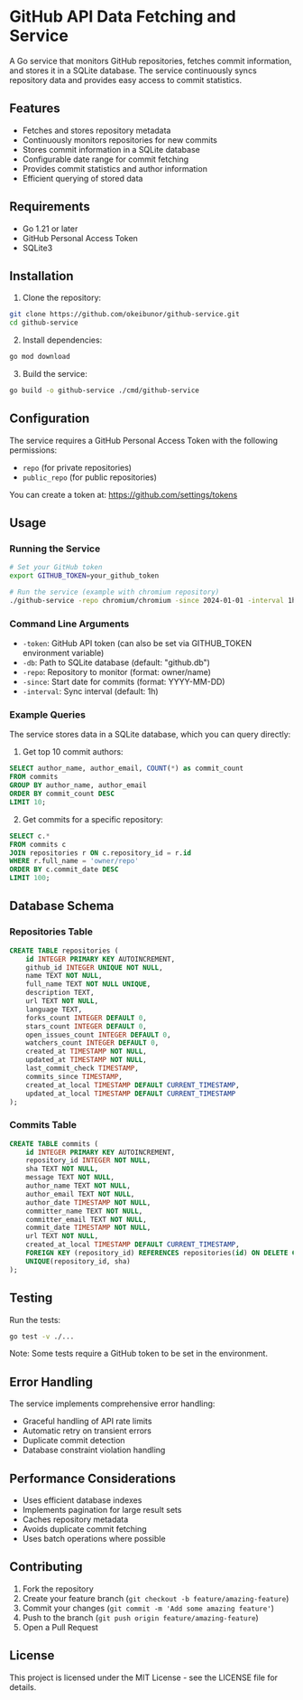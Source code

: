 # GitHub API Data Fetching and Service

A Go service that monitors GitHub repositories, fetches commit information, and stores it in a SQLite database. The service continuously syncs repository data and provides easy access to commit statistics.

## Features

- Fetches and stores repository metadata
- Continuously monitors repositories for new commits
- Stores commit information in a SQLite database
- Configurable date range for commit fetching
- Provides commit statistics and author information
- Efficient querying of stored data

## Requirements

- Go 1.21 or later
- GitHub Personal Access Token
- SQLite3

## Installation

1. Clone the repository:

```bash
git clone https://github.com/okeibunor/github-service.git
cd github-service
```

2. Install dependencies:

```bash
go mod download
```

3. Build the service:

```bash
go build -o github-service ./cmd/github-service
```

## Configuration

The service requires a GitHub Personal Access Token with the following permissions:

- `repo` (for private repositories)
- `public_repo` (for public repositories)

You can create a token at: https://github.com/settings/tokens

## Usage

### Running the Service

```bash
# Set your GitHub token
export GITHUB_TOKEN=your_github_token

# Run the service (example with chromium repository)
./github-service -repo chromium/chromium -since 2024-01-01 -interval 1h
```

### Command Line Arguments

- `-token`: GitHub API token (can also be set via GITHUB_TOKEN environment variable)
- `-db`: Path to SQLite database (default: "github.db")
- `-repo`: Repository to monitor (format: owner/name)
- `-since`: Start date for commits (format: YYYY-MM-DD)
- `-interval`: Sync interval (default: 1h)

### Example Queries

The service stores data in a SQLite database, which you can query directly:

1. Get top 10 commit authors:

```sql
SELECT author_name, author_email, COUNT(*) as commit_count
FROM commits
GROUP BY author_name, author_email
ORDER BY commit_count DESC
LIMIT 10;
```

2. Get commits for a specific repository:

```sql
SELECT c.*
FROM commits c
JOIN repositories r ON c.repository_id = r.id
WHERE r.full_name = 'owner/repo'
ORDER BY c.commit_date DESC
LIMIT 100;
```

## Database Schema

### Repositories Table

```sql
CREATE TABLE repositories (
    id INTEGER PRIMARY KEY AUTOINCREMENT,
    github_id INTEGER UNIQUE NOT NULL,
    name TEXT NOT NULL,
    full_name TEXT NOT NULL UNIQUE,
    description TEXT,
    url TEXT NOT NULL,
    language TEXT,
    forks_count INTEGER DEFAULT 0,
    stars_count INTEGER DEFAULT 0,
    open_issues_count INTEGER DEFAULT 0,
    watchers_count INTEGER DEFAULT 0,
    created_at TIMESTAMP NOT NULL,
    updated_at TIMESTAMP NOT NULL,
    last_commit_check TIMESTAMP,
    commits_since TIMESTAMP,
    created_at_local TIMESTAMP DEFAULT CURRENT_TIMESTAMP,
    updated_at_local TIMESTAMP DEFAULT CURRENT_TIMESTAMP
);
```

### Commits Table

```sql
CREATE TABLE commits (
    id INTEGER PRIMARY KEY AUTOINCREMENT,
    repository_id INTEGER NOT NULL,
    sha TEXT NOT NULL,
    message TEXT NOT NULL,
    author_name TEXT NOT NULL,
    author_email TEXT NOT NULL,
    author_date TIMESTAMP NOT NULL,
    committer_name TEXT NOT NULL,
    committer_email TEXT NOT NULL,
    commit_date TIMESTAMP NOT NULL,
    url TEXT NOT NULL,
    created_at_local TIMESTAMP DEFAULT CURRENT_TIMESTAMP,
    FOREIGN KEY (repository_id) REFERENCES repositories(id) ON DELETE CASCADE,
    UNIQUE(repository_id, sha)
);
```

## Testing

Run the tests:

```bash
go test -v ./...
```

Note: Some tests require a GitHub token to be set in the environment.

## Error Handling

The service implements comprehensive error handling:

- Graceful handling of API rate limits
- Automatic retry on transient errors
- Duplicate commit detection
- Database constraint violation handling

## Performance Considerations

- Uses efficient database indexes
- Implements pagination for large result sets
- Caches repository metadata
- Avoids duplicate commit fetching
- Uses batch operations where possible

## Contributing

1. Fork the repository
2. Create your feature branch (`git checkout -b feature/amazing-feature`)
3. Commit your changes (`git commit -m 'Add some amazing feature'`)
4. Push to the branch (`git push origin feature/amazing-feature`)
5. Open a Pull Request

## License

This project is licensed under the MIT License - see the LICENSE file for details.
